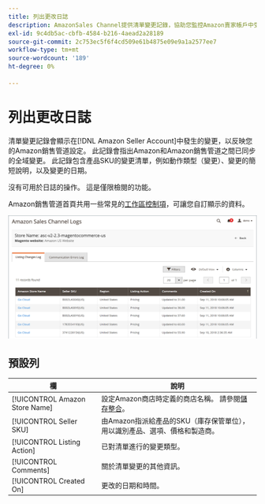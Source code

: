 ```yaml
---
title: 列出更改日誌
description: AmazonSales Channel提供清單變更記錄，協助您監控Amazon賣家帳戶中受影響的變更。
exl-id: 9c4db5ac-cbfb-4584-b216-4aead2a28189
source-git-commit: 2c753ec5f6f4cd509e61b4875e09e9a1a2577ee7
workflow-type: tm+mt
source-wordcount: '189'
ht-degree: 0%

---
```


# 列出更改日誌

清單變更記錄會顯示在[!DNL Amazon Seller Account]中發生的變更，以反映您的Amazon銷售管道設定。 此記錄會指出Amazon和Amazon銷售管道之間已同步的全域變更。 此記錄包含產品SKU的變更清單，例如動作類型（變更）、變更的簡短說明，以及變更的日期。

沒有可用於日誌的操作。 這是僅限檢閱的功能。

Amazon銷售管道首頁共用一些常見的[工作區控制項](./workspace-controls.md)，可讓您自訂顯示的資料。

![列出更改日誌](assets/amazon-listing-changes-log.png)

## 預設列

| 欄 | 說明 |
|--- |--- |
| [!UICONTROL Amazon Store Name] | 設定Amazon商店時定義的商店名稱。 請參閱[儲存整合](./store-integration.md)。 |
| [!UICONTROL Seller SKU] | 由Amazon指派給產品的SKU（庫存保管單位），用以識別產品、選項、價格和製造商。 |
| [!UICONTROL Listing Action] | 已對清單進行的變更類型。 |
| [!UICONTROL Comments] | 關於清單變更的其他資訊。 |
| [!UICONTROL Created On] | 更改的日期和時間。 |
